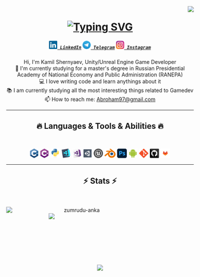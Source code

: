 <img align="right" src="https://visitor-badge.laobi.icu/badge?page_id=KamilShernyaev.KamilShernyaev">

<h1 align="center">
  <a href="https://git.io/typing-svg"><img src="https://readme-typing-svg.demolab.com?font=Fira+Code&pause=1000&color=228FF7&background=FFFFFF00&center=true&vCenter=true&width=435&lines=Hello%2CThere!;I'm+Shernyaev+Kamil;Nice+To+Meet+You!" alt="Typing SVG" /></a>
</h1>

<h5 align="center">
  <code><a href="https://www.linkedin.com/in/kamil-shernyaev/" title="LinkedIn Profile"><img width="22" src="Image/linkedin.svg"> LinkedIn</a></code>
  <code><a href="https://t.me/GoodYhink" title="Telegram"><img width="22" src="Image/Telegram_logo.svg"> Telegram</a></code>
  <code><a href="https://www.instagram.com/_waltonit_/" title="Instagram Profile"><img width="22" src="Image/instagram.svg"> Instagram</a></code>
</h5>
<p align="center">
  Hi, I'm Kamil Shernyaev, Unity/Unreal Engine Game Developer
  <br>
  🔬 I'm currently studying for a master's degree in Russian Presidential Academy of National Economy and Public Administration (RANEPA)
  <br>
  💻 I love writing code and learn anythings about it
  <br>
  📚 I am currently studying all the most interesting things related to Gamedev
  <br>
  📫 How to reach me: <a href="mailto: Abroham97@gmail.com">Abroham97@gmail.com</a>
</p>

<hr>
<h2 align="center">🔥 Languages & Tools & Abilities 🔥</h2>
<br>
<p align="center">
  <code><img title="C++" height="25" src="Image/cpp.svg"></code>
  <code><img title="C#" height="25" src="Image/cSharp.svg"></code>
  <code><img title="Python" height="25" src="Image/python-original.svg"></code>
  <code><img title="Visual Studio Code" height="25" src="Image/vscode.png"></code>
  <code><img title="Microsoft Visual Studio" height="25" src="Image/visualstudio.png"></code>
  <code><img title="Unity" height="25" src="Image/unity3d.svg"></code>
  <code><img title="Unreal Engine 4/5" height="25" src="Image/unreal.jpg"></code>
  <code><img title="Blender" height="25" src="Image/Blender_logo.svg"></code>
  <code><img title="Photoshop" height="25" src="Image/Adobe_Photoshop.svg"></code>
  <code><img title="Android" height="25" src="Image/android.svg"></code>
  <code><img title="Git" height="25" src="Image/git-original.svg"></code>
  <code><img title="GitHub" height="25" src="Image/github.svg"></code>
  <code><img title="GitLab" height="25" src="Image/gitlab-logo.svg"></code>
</p>
<hr>

<h2 align="center">⚡ Stats ⚡</h2>
<br>
<p align=center>
  <div align=center>
    <a href="https://github.com/denvercoder1/github-readme-streak-stats" title="Go to Source">
      <img align="left" width=390 src="https://streak-stats.demolab.com?user=KamilShernyaev&theme=transparent" alt="zumrudu-anka" />
    </a>
    <a href="https://github.com/anuraghazra/github-readme-stats" title="Go to Source">
      <img align="right" width=390 src="https://github-readme-stats.vercel.app/api?username=KamilShernyaev&show_icons=true&theme=transparent" />
    </a>
  </div>
  <br><br><br><br><br><br><br><br><br>
  <div align=center>
    <a href="https://github.com/anuraghazra/github-readme-stats">
      <img width=325 align="center" src="https://github-readme-stats.vercel.app/api/top-langs/?username=KamilShernyaev&layout=compact&theme=transparent" />
    </a>
  </div>
</p>
